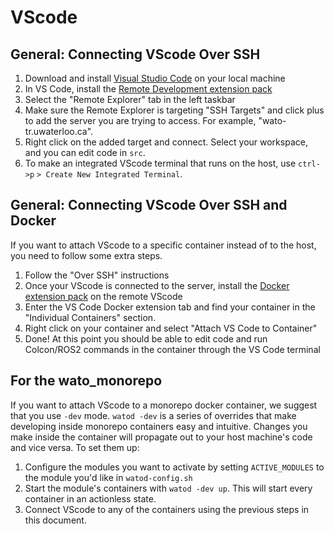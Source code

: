 # VScode
## **General: Connecting VScode Over SSH**

1. Download and install [Visual Studio Code](https://code.visualstudio.com/) on your local machine
2. In VS Code, install the [Remote Development extension pack](https://marketplace.visualstudio.com/items?itemName=ms-vscode-remote.vscode-remote-extensionpack)
3. Select the "Remote Explorer" tab in the left taskbar
4. Make sure the Remote Explorer is targeting "SSH Targets" and click plus to add the server you are trying to access.  For example, "wato-tr.uwaterloo.ca".
5. Right click on the added target and connect. Select your workspace, and you can edit code in `src`.
6. To make an integrated VScode terminal that runs on the host, use `ctrl->p` `> Create New Integrated Terminal`.

## **General: Connecting VScode Over SSH and Docker**

If you want to attach VScode to a specific container instead of to the host, you need to follow some extra steps.

1. Follow the "Over SSH" instructions
2. Once your VScode is connected to the server, install the [Docker extension pack](https://marketplace.visualstudio.com/items?itemName=ms-azuretools.vscode-docker) on the remote VScode
3. Enter the VS Code Docker extension tab and find your container in the "Individual Containers" section.
4. Right click on your container and select "Attach VS Code to Container"
5. Done! At this point you should be able to edit code and run Colcon/ROS2 commands in the container through the VS Code terminal

## **For the wato_monorepo**
If you want to attach VScode to a monorepo docker container, we suggest that you use `-dev` mode. `watod -dev` is a series of overrides that make developing inside monorepo containers easy and intuitive. Changes you make inside the container will propagate out to your host machine's code and vice versa. To set them up:

1. Configure the modules you want to activate by setting `ACTIVE_MODULES` to the module you'd like in `watod-config.sh`
2. Start the module's containers with `watod -dev up`. This will start every container in an actionless state.
3. Connect VScode to any of the containers using the previous steps in this document.
